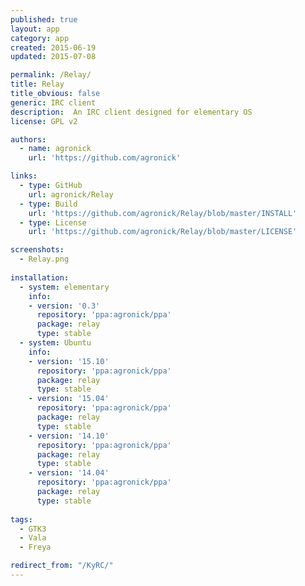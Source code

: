 ```yaml
---
published: true
layout: app
category: app
created: 2015-06-19
updated: 2015-07-08

permalink: /Relay/
title: Relay
title_obvious: false
generic: IRC client
description:  An IRC client designed for elementary OS
license: GPL v2

authors:
  - name: agronick
    url: 'https://github.com/agronick'

links:
  - type: GitHub
    url: agronick/Relay
  - type: Build
    url: 'https://github.com/agronick/Relay/blob/master/INSTALL'
  - type: License
    url: 'https://github.com/agronick/Relay/blob/master/LICENSE'

screenshots:
  - Relay.png
    
installation:
  - system: elementary
    info:
    - version: '0.3'
      repository: 'ppa:agronick/ppa'
      package: relay
      type: stable
  - system: Ubuntu
    info:
    - version: '15.10'
      repository: 'ppa:agronick/ppa'
      package: relay
      type: stable
    - version: '15.04'
      repository: 'ppa:agronick/ppa'
      package: relay
      type: stable
    - version: '14.10'
      repository: 'ppa:agronick/ppa'
      package: relay
      type: stable
    - version: '14.04'
      repository: 'ppa:agronick/ppa'
      package: relay
      type: stable
    
tags:
  - GTK3
  - Vala
  - Freya

redirect_from: "/KyRC/"
---
```

